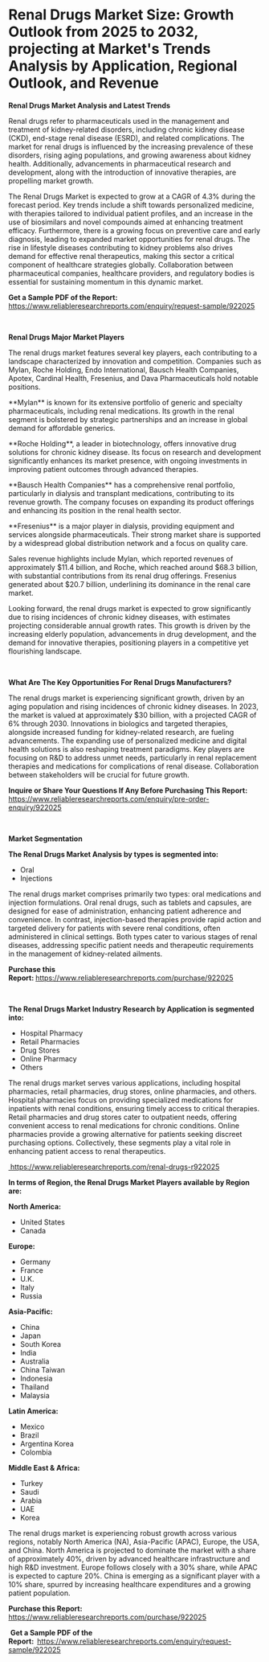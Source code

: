 <p><h1>Renal Drugs Market Size: Growth Outlook from 2025 to 2032, projecting at Market's Trends Analysis by Application, Regional Outlook, and Revenue</h1></p><p><strong>Renal Drugs Market Analysis and Latest Trends</strong></p>
<p><p>Renal drugs refer to pharmaceuticals used in the management and treatment of kidney-related disorders, including chronic kidney disease (CKD), end-stage renal disease (ESRD), and related complications. The market for renal drugs is influenced by the increasing prevalence of these disorders, rising aging populations, and growing awareness about kidney health. Additionally, advancements in pharmaceutical research and development, along with the introduction of innovative therapies, are propelling market growth.</p><p>The Renal Drugs Market is expected to grow at a CAGR of 4.3% during the forecast period. Key trends include a shift towards personalized medicine, with therapies tailored to individual patient profiles, and an increase in the use of biosimilars and novel compounds aimed at enhancing treatment efficacy. Furthermore, there is a growing focus on preventive care and early diagnosis, leading to expanded market opportunities for renal drugs. The rise in lifestyle diseases contributing to kidney problems also drives demand for effective renal therapeutics, making this sector a critical component of healthcare strategies globally. Collaboration between pharmaceutical companies, healthcare providers, and regulatory bodies is essential for sustaining momentum in this dynamic market.</p></p>
<p><strong>Get a Sample PDF of the Report:&nbsp;</strong> <a href="https://www.reliableresearchreports.com/enquiry/request-sample/922025?utm_campaign=3435&utm_medium=2&utm_source=Github&utm_content=ia&utm_term=18042025&utm_id=renal-drugs">https://www.reliableresearchreports.com/enquiry/request-sample/922025</a></p>
<p>&nbsp;</p>
<p><strong>Renal Drugs Major Market Players</strong></p>
<p><p>The renal drugs market features several key players, each contributing to a landscape characterized by innovation and competition. Companies such as Mylan, Roche Holding, Endo International, Bausch Health Companies, Apotex, Cardinal Health, Fresenius, and Dava Pharmaceuticals hold notable positions.</p><p>**Mylan** is known for its extensive portfolio of generic and specialty pharmaceuticals, including renal medications. Its growth in the renal segment is bolstered by strategic partnerships and an increase in global demand for affordable generics. </p><p>**Roche Holding**, a leader in biotechnology, offers innovative drug solutions for chronic kidney disease. Its focus on research and development significantly enhances its market presence, with ongoing investments in improving patient outcomes through advanced therapies.</p><p>**Bausch Health Companies** has a comprehensive renal portfolio, particularly in dialysis and transplant medications, contributing to its revenue growth. The company focuses on expanding its product offerings and enhancing its position in the renal health sector.</p><p>**Fresenius** is a major player in dialysis, providing equipment and services alongside pharmaceuticals. Their strong market share is supported by a widespread global distribution network and a focus on quality care.</p><p>Sales revenue highlights include Mylan, which reported revenues of approximately $11.4 billion, and Roche, which reached around $68.3 billion, with substantial contributions from its renal drug offerings. Fresenius generated about $20.7 billion, underlining its dominance in the renal care market.</p><p>Looking forward, the renal drugs market is expected to grow significantly due to rising incidences of chronic kidney diseases, with estimates projecting considerable annual growth rates. This growth is driven by the increasing elderly population, advancements in drug development, and the demand for innovative therapies, positioning players in a competitive yet flourishing landscape.</p></p>
<p>&nbsp;</p>
<p><strong>What Are The Key Opportunities For Renal Drugs Manufacturers?</strong></p>
<p><p>The renal drugs market is experiencing significant growth, driven by an aging population and rising incidences of chronic kidney diseases. In 2023, the market is valued at approximately $30 billion, with a projected CAGR of 6% through 2030. Innovations in biologics and targeted therapies, alongside increased funding for kidney-related research, are fueling advancements. The expanding use of personalized medicine and digital health solutions is also reshaping treatment paradigms. Key players are focusing on R&D to address unmet needs, particularly in renal replacement therapies and medications for complications of renal disease. Collaboration between stakeholders will be crucial for future growth.</p></p>
<p><strong>Inquire or Share Your Questions If Any Before Purchasing This Report:</strong> <a href="https://www.reliableresearchreports.com/enquiry/pre-order-enquiry/922025?utm_campaign=3435&utm_medium=2&utm_source=Github&utm_content=ia&utm_term=18042025&utm_id=renal-drugs">https://www.reliableresearchreports.com/enquiry/pre-order-enquiry/922025</a></p>
<p>&nbsp;</p>
<p><strong>Market Segmentation</strong></p>
<p><strong>The Renal Drugs Market Analysis by types is segmented into:</strong></p>
<p><ul><li>Oral</li><li>Injections</li></ul></p>
<p><p>The renal drugs market comprises primarily two types: oral medications and injection formulations. Oral renal drugs, such as tablets and capsules, are designed for ease of administration, enhancing patient adherence and convenience. In contrast, injection-based therapies provide rapid action and targeted delivery for patients with severe renal conditions, often administered in clinical settings. Both types cater to various stages of renal diseases, addressing specific patient needs and therapeutic requirements in the management of kidney-related ailments.</p></p>
<p><strong>Purchase this Report:&nbsp;</strong><a href="https://www.reliableresearchreports.com/purchase/922025?utm_campaign=3435&utm_medium=2&utm_source=Github&utm_content=ia&utm_term=18042025&utm_id=renal-drugs">https://www.reliableresearchreports.com/purchase/922025</a></p>
<p>&nbsp;</p>
<p><strong>The Renal Drugs Market Industry Research by Application is segmented into:</strong></p>
<p><ul><li>Hospital Pharmacy</li><li>Retail Pharmacies</li><li>Drug Stores</li><li>Online Pharmacy</li><li>Others</li></ul></p>
<p><p>The renal drugs market serves various applications, including hospital pharmacies, retail pharmacies, drug stores, online pharmacies, and others. Hospital pharmacies focus on providing specialized medications for inpatients with renal conditions, ensuring timely access to critical therapies. Retail pharmacies and drug stores cater to outpatient needs, offering convenient access to renal medications for chronic conditions. Online pharmacies provide a growing alternative for patients seeking discreet purchasing options. Collectively, these segments play a vital role in enhancing patient access to renal therapeutics.</p></p>
<p><a href="https://www.reliableresearchreports.com/renal-drugs-r922025?utm_campaign=3435&utm_medium=2&utm_source=Github&utm_content=ia&utm_term=18042025&utm_id=renal-drugs">&nbsp;https://www.reliableresearchreports.com/renal-drugs-r922025</a></p>
<p><strong>In terms of Region, the Renal Drugs Market Players available by Region are:</strong></p>
<p>
    <p> <strong> North America: </strong>
        <ul>
            <li>United States</li>
            <li>Canada</li>
        </ul>
        </p> 
    <p> <strong> Europe: </strong>
        <ul>
            <li>Germany</li>
            <li>France</li>
            <li>U.K.</li>
            <li>Italy</li>
            <li>Russia</li>
        </ul>
        </p> 
    <p> <strong> Asia-Pacific: </strong>
        <ul>
            <li>China</li>
            <li>Japan</li>
            <li>South Korea</li>
            <li>India</li>
            <li>Australia</li>
            <li>China Taiwan</li>
            <li>Indonesia</li>
            <li>Thailand</li>
            <li>Malaysia</li>
        </ul>
        </p> 
    <p> <strong> Latin America: </strong>
        <ul>
            <li>Mexico</li>
            <li>Brazil</li>
            <li>Argentina Korea</li>
            <li>Colombia</li>
        </ul>
        </p> 
    <p> <strong> Middle East & Africa: </strong>
        <ul>
            <li>Turkey</li>
            <li>Saudi</li>
            <li>Arabia</li>
            <li>UAE</li>
            <li>Korea</li>
        </ul>
    </p>
    </p>
<p><p>The renal drugs market is experiencing robust growth across various regions, notably North America (NA), Asia-Pacific (APAC), Europe, the USA, and China. North America is projected to dominate the market with a share of approximately 40%, driven by advanced healthcare infrastructure and high R&D investment. Europe follows closely with a 30% share, while APAC is expected to capture 20%. China is emerging as a significant player with a 10% share, spurred by increasing healthcare expenditures and a growing patient population.</p></p>
<p><strong>Purchase this Report: </strong><a href="https://www.reliableresearchreports.com/purchase/922025?utm_campaign=3435&utm_medium=2&utm_source=Github&utm_content=ia&utm_term=18042025&utm_id=renal-drugs">https://www.reliableresearchreports.com/purchase/922025</a></p>
<p>&nbsp;<strong>Get a Sample PDF of the Report:&nbsp;&nbsp;</strong><a href="https://www.reliableresearchreports.com/enquiry/request-sample/922025?utm_campaign=3435&utm_medium=2&utm_source=Github&utm_content=ia&utm_term=18042025&utm_id=renal-drugs">https://www.reliableresearchreports.com/enquiry/request-sample/922025</a></p>
<p><strong></strong></p>
<p><p></p><p></p><p></p></p>